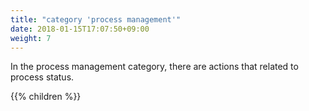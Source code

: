 ```yaml
---
title: "category 'process management'"
date: 2018-01-15T17:07:50+09:00
weight: 7
---
```


In the process management category, there are actions that related to process status.

{{% children  %}}
